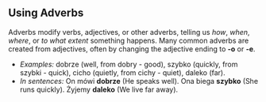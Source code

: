 ## Using Adverbs

Adverbs modify verbs, adjectives, or other adverbs, telling us *how*, *when*, *where*, or *to what extent* something happens. Many common adverbs are created from adjectives, often by changing the adjective ending to **-o** or **-e**.

* *Examples:* dobrze (well, from dobry - good), szybko (quickly, from szybki - quick), cicho (quietly, from cichy - quiet), daleko (far).
* *In sentences:* On mówi **dobrze** (He speaks well). Ona biega **szybko** (She runs quickly). Żyjemy **daleko** (We live far away).